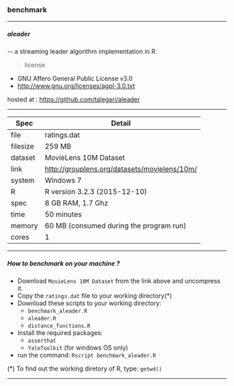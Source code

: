 ### benchmark
--------------------------------------------------------

##### aleader
-- a streaming leader algorithm implementation in R

> license
* GNU Affero General Public License v3.0
* http://www.gnu.org/licenses/agpl-3.0.txt

hosted at : https://github.com/talegari/aleader

--------------------------------------------------------

| Spec     | Detail                                        |
|----------|-----------------------------------------------|
| file     | ratings.dat                                   |   
| filesize | 259 MB                                        |
| dataset  | MovieLens 10M Dataset                         |              
| link     | http://grouplens.org/datasets/movielens/10m/  |
| system   | Windows 7                                     |
| R        | R version 3.2.3 (2015-12-10)                  |
| spec     | 8 GB RAM, 1.7 Ghz                             |
| time     | 50 minutes                                    |
| memory   | 60 MB (consumed during the program run)       |
| cores    | 1                                             |

--------------------------------------------------------

##### How to benchmark on your machine ?

* Download `MovieLens 10M Dataset` from the link above and uncompress it.
* Copy the `ratings.dat` file to your working directory(*)
* Download these scripts to your working directory:
    * `benchmark_aleader.R`
    * `aleader.R`
    * `distance_functions.R`
* Install the required packages:
    * `asserthat`
    * `YaleToolkit` (for windows OS only)
* run the command: `Rscript benchmark_aleader.R`

(*) To find out the working diretory of R, type: `getwd()`

--------------------------------------------------------
